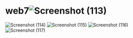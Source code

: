 # web7![Screenshot (113)](https://github.com/user-attachments/assets/cce7d7b5-c05f-469a-ad28-56102e7eaa14)
![Screenshot (114)](https://github.com/user-attachments/assets/a205dad1-22ad-4413-b935-82f4bb161a6b)
![Screenshot (115)](https://github.com/user-attachments/assets/018914f7-ff8c-4a30-9463-d200262e5344)
![Screenshot (116)](https://github.com/user-attachments/assets/d8ead1ab-3efb-4783-bdef-b2fb3f194efa)
![Screenshot (117)](https://github.com/user-attachments/assets/75177a9c-7d43-479d-9270-fc34863afdf6)

